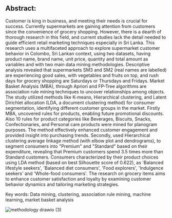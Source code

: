 ## Abstract: 
Customer is king in business, and meeting their needs is crucial for success. Currently supermarkets are gaining attention from customers since the convenience of grocery shopping. However, there is a dearth of thorough research in this field, and current studies lack the detail needed to guide efficient retail marketing techniques especially in Sri Lanka. This research uses a multifaceted approach to explore supermarket customer behavior in Colombo, Sri Lankan context, using two datasets, having product name, brand name, unit price, quantity and total amount as variables and with two main data mining methodologies. Descriptive analysis revealed that supermarkets SM3 and SM2 (real names are labelled) are experiencing good sales, with vegetables and fruits on top, and rush days for grocery shopping are Saturdays or Thursdays and Fridays.
Market Basket Analysis (MBA), through Apriori and FP-Tree algorithms are association rule mining techniques to uncover relationships among objects. The study utilized methods like K-means, Hierarchical clustering, and Latent Dirichlet allocation (LDA, a document clustering method) for consumer segmentation, identifying different customer groups in the market.
Firstly MBA, uncovered rules for products, enabling future promotional discounts. Also 10 rules for product categories like Beverages, Biscuits, Snacks, Confectionaries, and Personal care products were mined for planogram purposes. The method effectively enhanced customer engagement and provided insight into purchasing trends. Secondly, used Hierarchical clustering average linkage method (with elbow plot and dendrograms), to segment consumers into "Premium" and "Standard" based on their expenditure, revealing that Premium customers spend 3.5 times more than Standard customers. Consumers characterized by their product choices using LDA method (based on best Silhouette score of 0.622), as 'Balanced lifestyle seekers', 'Balanced diet consumers', 'Food explorers', 'Indulgence seekers' and 'Whole-food consumers'. The research on grocery items aims to enhance customer satisfaction and loyalty by examining customer behavior dynamics and tailoring marketing strategies.

Key words: Data mining, clustering, association rule mining, machine learning, market basket analysis


![methodology drawio (3)](https://user-images.githubusercontent.com/86557599/231429786-a85de3fc-71ef-4e6f-b75b-cfabd9fb1e81.png)

